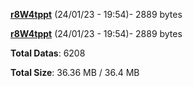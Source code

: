 [**r8W4tppt**](/data/r8W4tppt.txt) (24/01/23 - 19:54)- 2889 bytes

[**r8W4tppt**](/data/r8W4tppt.txt) (24/01/23 - 19:54)- 2889 bytes

**Total Datas**: 6208

**Total Size**: 36.36 MB / 36.4 MB
